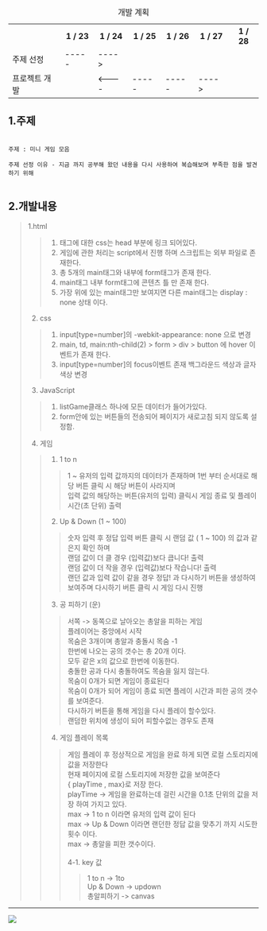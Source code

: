 <table>
  <caption>개발 계획</caption>
  <tr>
    <th></th> <th>1 / 23</th><th>1 / 24</th><th>1 / 25</th><th>1 / 26</th><th>1 / 27</th><th>1 / 28</th>
  </tr>
  <tr>
    <td>주제 선정</td><td>-----</td><td>----></td><td></td><td></td><td></td><td></td>
  </tr>
  <tr>
    <td>프로젝트 개발</td><td></td><td><----</td><td>-----</td><td>-----</td><td>----></td><td></td>
  </tr>
</table>
<h2>1.주제</h2>  
<pre>
  <code>
주제 : 미니 게임 모음<br/>
주제 선정 이유 - 지금 까지 공부해 왔던 내용을 다시 사용하여 복습해보며 부족한 점을 발견 하기 위해
  </code>
</pre>
<h2>2.개발내용</h2>

> 1.html
> > 1. 태그에 대한 css는 head 부분에 링크 되어있다.<br/>
> > 2. 게임에 관한 처리는 script에서 진행 하며 스크립트는 외부 파일로 존재한다.<br/>
> > 3. 총 5개의 main태그와 내부에 form태그가 존재 한다.<br/>
> > 4. main태그 내부 form태그에 콘텐츠 틀 만 존재 한다.<br/>
> > 5. 가장 위에 있는 main태그만 보여지면 다른 main태그는 display : none 상태 이다.<br/>
> 2. css
>  > 1. input[type=number]의 -webkit-appearance: none 으로 변경<br/>
>  > 2. main, td, main:nth-child(2) > form > div > button 에 hover 이벤트가 존재 한다.<br/>
>  > 3. input[type=number]의 focus이벤트 존재 백그라운드 색상과 글자 색상 변경<br/>
> 3. JavaScript
> > 1. listGame클래스 하나에 모든 데이터가 들어가있다.
> > 2. form안에 있는 버튼들의 전송되어 페이지가 새로고침 되지 않도록 설정함.
> 4. 게임
> > 1. 1 to n
> > > 1 ~ 유저의 입력 값까지의 데이터가 존재하며 1번 부터 순서대로 해당 버튼 클릭 시 해당 버튼이 사라지며<br/>
> > > 입력 값의 해당하는 버튼(유저의 입력) 클릭시 게임 종료 및 플레이 시간(초 단위) 출력<br/>
> > 2. Up & Down (1 ~ 100)<br/>
> > > 숫자 입력 후 정답 입력 버튼 클릭 시 랜덤 값 ( 1 ~ 100) 의 값과 같은지 확인 하며<br/>
> > > 랜덤 값이 더 클 경우 (입력값)보다 큽니다! 출력<br/>
> > > 랜덤 값이 더 작을 경우 (입력값)보다 작습니다! 출력<br/>
> > > 랜던 값과 입력 값이 같을 경우 정답! 과 다시하기 버튼을 생성하여 보여주며 다시하기 버튼 클릭 시 게임 다시 진행<br/>
> > 3. 공 피하기 (운)
> > > 서쪽 -> 동쪽으로 날아오는 총알을 피하는 게임<br/>
> > > 플레이어는 중앙에서 시작<br/>
> > > 목숨은 3개이며 총알과 충돌시 목숨 -1<br/>
> > > 한번에 나오는 공의 갯수는 총 20개 이다.<br/>
> > > 모두 같은 x의 값으로 한번에 이동한다.<br/>
> > > 충돌한 공과 다시 충돌하여도 목숨을 잃지 않는다.<br/>
> > > 목숨이 0개가 되면 게임이 종료된다<br/>
> > > 목숨이 0개가 되어 게임이 종료 되면 플레이 시간과 피한 공의 갯수를 보여준다.<br/>
> > > 다시하기 버튼을 통해 게임을 다시 플레이 할수있다.<br/>
> > > 랜덤한 위치에 생성이 되어 피할수없는 경우도 존재<br/>
> > 4. 게임 플레이 목록
> > > 게임 플레이 후 정상적으로 게임을 완료 하게 되면 로컬 스토리지에 값을 저장한다<br/>
> > > 현재 페이지에 로컬 스토리지에 저장한 값을 보여준다<br/>
> > > { playTime , max}로 저장 한다.<br/>
> > > playTime -> 게임을 완료하는데 걸린 시간을 0.1초 단위의 값을 저장 하여 가지고 있다.<br/>
> > > max -> 1 to n 이라면 유저의 입력 값이 된다<br/>
> > > max -> Up & Down 이라면 랜던한 정답 값을 맞추기 까지 시도한 횟수 이다.<br/>
> > > max -> 총알을 피한 갯수이다.<br/><br/>
> > > 4-1. key 값
> > > > 1 to n -> 1to<br/>
> > > > Up & Down -> updown<br/>
> > > > 총알피하기 -> canvas<br/>
<hr/>
<img src = "https://private-user-images.githubusercontent.com/106128885/299573237-562bffa2-51e3-4dae-95c4-4758edf5d46c.png?jwt=eyJhbGciOiJIUzI1NiIsInR5cCI6IkpXVCJ9.eyJpc3MiOiJnaXRodWIuY29tIiwiYXVkIjoicmF3LmdpdGh1YnVzZXJjb250ZW50LmNvbSIsImtleSI6ImtleTUiLCJleHAiOjE3MDYxNjgzNzEsIm5iZiI6MTcwNjE2ODA3MSwicGF0aCI6Ii8xMDYxMjg4ODUvMjk5NTczMjM3LTU2MmJmZmEyLTUxZTMtNGRhZS05NWM0LTQ3NThlZGY1ZDQ2Yy5wbmc_WC1BbXotQWxnb3JpdGhtPUFXUzQtSE1BQy1TSEEyNTYmWC1BbXotQ3JlZGVudGlhbD1BS0lBVkNPRFlMU0E1M1BRSzRaQSUyRjIwMjQwMTI1JTJGdXMtZWFzdC0xJTJGczMlMkZhd3M0X3JlcXVlc3QmWC1BbXotRGF0ZT0yMDI0MDEyNVQwNzM0MzFaJlgtQW16LUV4cGlyZXM9MzAwJlgtQW16LVNpZ25hdHVyZT0xMDI0MjFlMmI4ZGY4MmFiMzJlNjhjMjIxNmNkNjM5MDQ1YTQ3ZDAxZmY2ZGEyM2QxNzRlZWE4OGJkYzBmYTgyJlgtQW16LVNpZ25lZEhlYWRlcnM9aG9zdCZhY3Rvcl9pZD0wJmtleV9pZD0wJnJlcG9faWQ9MCJ9.qXkFhQWfXq3uszQGm_S2dt3RcWQP_ZyJc9Xwl7fydlE"/>
